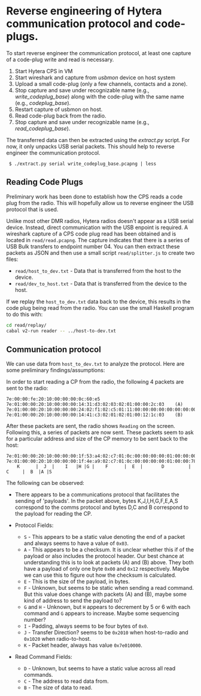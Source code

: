 # Reverse engineering of Hytera communication protocol and code-plugs.

To start reverse engineer the communication protocol, at least one capture of a
code-plug write and read is necessary.

  1. Start Hytera CPS in VM
  2. Start wireshark and capture from *usbmon* device on host system
  3. Upload a small code-plug (only a few channels, contacts and a zone).
  4. Stop capture and save under recognizable name (e.g., *write_codeplug_base*) along with the code-plug with the same name (e.g., *codeplug_base*).
  5. Restart capture of usbmon on host.
  6. Read code-plug back from the radio.
  7. Stop capture and save under recognizable name (e.g., *read_codeplug_base*).

The transferred data can then be extracted using the *extract.py* script. For
now, it only unpacks USB serial packets. This should help to reverse engineer
the communication protocol.

```
 $ ./extract.py serial write_codeplug_base.pcapng | less
```

## Reading Code Plugs

Preliminary work has been done to establish how the CPS reads a code plug from
the radio. This will hopefully allow us to reverse engineer the USB protocol
that is used.

Unlike most other DMR radios, Hytera radios doesn't appear as a USB serial
device. Instead, direct communication with the USB enpoint is required. A
wireshark capture of a CPS code plug read has been obtained and is located in
`read/read.pcapng`. The capture indicates that there is a series of USB Bulk
transfers to endpoint number 04. You can then extract these packets as JSON and
then use a small script `read/splitter.js` to create two files:

 - `read/host_to_dev.txt` - Data that is transferred from the host to the device.
 - `read/dev_to_host.txt` - Data that is transferred from the device to the host.

 If we replay the `host_to_dev.txt` data back to the device, this results in the
 code plug being read from the radio. You can use the small Haskell program to
 do this with:

```sh
cd read/replay/
cabal v2-run reader -- ../host-to-dev.txt
```

## Communication protocol
We can use data from `host_to_dev.txt` to analyze the protocol. Here are some
preliminary findings/assumptions:

In order to start reading a CP from the radio, the following 4 packets are sent
to the radio:

```
7e:00:00:fe:20:10:00:00:00:0c:60:e5
7e:01:00:00:20:10:00:00:00:14:31:d3:02:03:02:01:00:00:2c:03    (A)
7e:01:00:00:20:10:00:00:00:24:02:f1:02:c5:01:11:00:00:00:00:00:00:00:00:00:00:00:00:00:00:00:00:00:00:5b:03
7e:01:00:00:20:10:00:00:00:14:41:c3:02:01:02:01:00:12:1c:03    (B)
```

After these packets are sent, the radio shows `Reading` on the screen. Following
this, a series of packets are now sent. These packets seem to ask for a
particular address and size of the CP memory to be sent back to the host:

```
7e:01:00:00:20:10:00:00:00:1f:53:a4:02:c7:01:0c:00:00:00:00:01:00:00:00:00:00:00:78:05:e0:03
7e:01:00:00:20:10:00:00:00:1f:4e:a9:02:c7:01:0c:00:00:00:00:01:00:00:78:05:00:00:78:05:63:03
    K      |  J  |    I   |H |G |    F      |  E  |       D         |     C     |  B  |A |S
```

The following can be observed:

  - There appears to be a communications protocol that facilitates the sending
    of 'payloads'. In the packet above, bytes K,J,I,H,G,F,E,A,S correspond to
    the comms protocol and bytes D,C and B correspond to the payload for reading
    the CP.

  - Protocol Fields:

    - `S` - This appears to be a static value denoting the end of a packet and
      always seems to have a value of `0x03`.
    - `A` - This appears to be a checksum. It is unclear whether this if of the
      payload or also includes the protocol header. Our best chance at
      understanding this is to look at packets (A) and (B) above. They both have
      a payload of only one byte `0x00` and `0x12` respectively. Maybe we can
      use this to figure out how the checksum is calculated.
    - `E` - This is the size of the payload, in bytes.
    - `F` - Unknown, but seems to be static when sending a read command. But
      this value does change with packets (A) and (B), maybe some kind of
      address to send the payload to?
    - `G` and `H` - Unknown, but `H` appears to decrement by 5 or 6 with each
      command and `G` appears to increase. Maybe some sequencing number?
    - `I` - Padding, always seems to be four bytes of `0x0`.
    - `J` - Transfer Direction? seems to be `0x2010` when host-to-radio and
      `0x1020` when radio-to-host.
    - `K` -  Packet header, always has value `0x7e010000`.


  - Read Command Fields:

      - `D` - Unknown, but seems to have a static value across all read
        commands.
      - `C` - The address to read data from.
      - `B` - The size of data to read.


